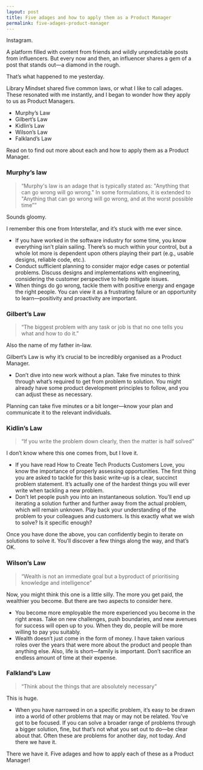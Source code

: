 ```yaml
---
layout: post
title: Five adages and how to apply them as a Product Manager
permalink: five-adages-product-manager
---
```


Instagram.

A platform filled with content from friends and wildly unpredictable posts from influencers. But every now and then, an influencer shares a gem of a post that stands out—a diamond in the rough.

That’s what happened to me yesterday.

Library Mindset shared five common laws, or what I like to call adages. These resonated with me instantly, and I began to wonder how they apply to us as Product Managers.

- Murphy’s Law
- Gilbert’s Law
- Kidlin’s Law
- Wilson’s Law
- Falkland’s Law

Read on to find out more about each and how to apply them as a Product Manager.

### Murphy’s law

> “Murphy's law is an adage that is typically stated as: "Anything that can go wrong will go wrong." In some formulations, it is extended to "Anything that can go wrong will go wrong, and at the worst possible time””

Sounds gloomy.

I remember this one from Interstellar, and it’s stuck with me ever since.

- If you have worked in the software industry for some time, you know everything isn’t plain sailing. There’s so much within your control, but a whole lot more is dependent upon others playing their part (e.g., usable designs, reliable code, etc.).
- Conduct sufficient planning to consider major edge cases or potential problems. Discuss designs and implementations with engineering, considering the customer perspective to help mitigate issues.
- When things do go wrong, tackle them with positive energy and engage the right people. You can view it as a frustrating failure or an opportunity to learn—positivity and proactivity are important.

### Gilbert’s Law

> “The biggest problem with any task or job is that no one tells you what and how to do it.”

Also the name of my father in-law.

Gilbert’s Law is why it’s crucial to be incredibly organised as a Product Manager.

- Don’t dive into new work without a plan. Take five minutes to think through what’s required to get from problem to solution. You might already have some product development principles to follow, and you can adjust these as necessary.

Planning can take five minutes or a bit longer—know your plan and communicate it to the relevant individuals.

### Kidlin’s Law

> “If you write the problem down clearly, then the matter is half solved”

I don’t know where this one comes from, but I love it.

- If you have read How to Create Tech Products Customers Love, you know the importance of properly assessing opportunities. The first thing you are asked to tackle for this basic write-up is a clear, succinct problem statement. It’s actually one of the hardest things you will ever write when tackling a new problem.
- Don’t let people push you into an instantaneous solution. You’ll end up iterating a solution further and further away from the actual problem, which will remain unknown.
Play back your understanding of the problem to your colleagues and customers. Is this exactly what we wish to solve? Is it specific enough?

Once you have done the above, you can confidently begin to iterate on solutions to solve it. You’ll discover a few things along the way, and that’s OK.

### Wilson’s Law
> “Wealth is not an immediate goal but a byproduct of prioritising knowledge and intelligence”

Now, you might think this one is a little silly. The more you get paid, the wealthier you become. But there are two aspects to consider here.

- You become more employable the more experienced you become in the right areas. Take on new challenges, push boundaries, and new avenues for success will open up to you. When they do, people will be more willing to pay you suitably.
- Wealth doesn’t just come in the form of money. I have taken various roles over the years that were more about the product and people than anything else. Also, life is short—family is important. Don’t sacrifice an endless amount of time at their expense.

### Falkland’s Law

> “Think about the things that are absolutely necessary”

This is huge.

- When you have narrowed in on a specific problem, it’s easy to be drawn into a world of other problems that may or may not be related. You’ve got to be focused. If you can solve a broader range of problems through a bigger solution, fine, but that’s not what you set out to do—be clear about that. Often these are problems for another day, not today.
And there we have it.

There we have it. Five adages and how to apply each of these as a Product Manager!
